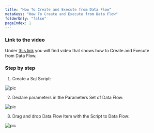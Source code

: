 ```yaml
---
title: "How To Create and Execute from Data Flow"
metaKeys: "How To Create and Execute from Data Flow"
folderOnly: "false"
pageIndex: 1
---
```




### Link to the video

Under [this link](https://profitbasedocs.blob.core.windows.net/videos/SQL%20Script%20-%20Create%20and%20execute%20from%20Data%20Flow.mp4) you will find video that shows how to Create and Execute from Data Flow.
<br/>


### Step by step


1.  Create a Sql Script:

![pic](https://profitbasedocs.blob.core.windows.net/images/HTsqlS%20(1).png)

2. Declare parameters in the Parameters Set of Data Flow:

![pic](https://profitbasedocs.blob.core.windows.net/images/HTsqlS%20(2).png)

3. Drag and drop Data Flow Item with the Script to Data Flow:

![pic](https://profitbasedocs.blob.core.windows.net/images/HTsqlS%20(3).png)
